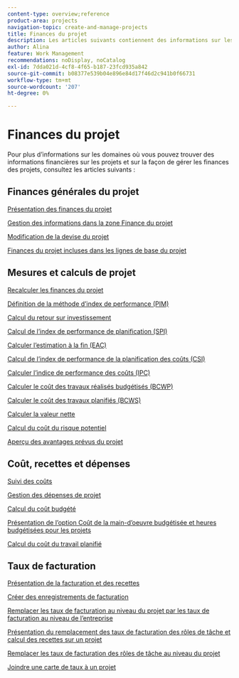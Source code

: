```yaml
---
content-type: overview;reference
product-area: projects
navigation-topic: create-and-manage-projects
title: Finances du projet
description: Les articles suivants contiennent des informations sur les domaines où vous pouvez trouver des informations financières sur le projet et sur la façon de gérer les finances du projet.
author: Alina
feature: Work Management
recommendations: noDisplay, noCatalog
exl-id: 7dda021d-4cf8-4f65-b187-23fcd935a842
source-git-commit: b08377e539b04e896e84d17f46d2c941b0f66731
workflow-type: tm+mt
source-wordcount: '207'
ht-degree: 0%

---
```


# Finances du projet

Pour plus d’informations sur les domaines où vous pouvez trouver des informations financières sur les projets et sur la façon de gérer les finances des projets, consultez les articles suivants :

## Finances générales du projet

[Présentation des finances du projet](../../../manage-work/projects/project-finances/project-finances-overview-1.md)

[Gestion des informations dans la zone Finance du projet](../../../manage-work/projects/project-finances/manage-project-finance-area.md)

[Modification de la devise du projet](../../../manage-work/projects/project-finances/change-project-currency.md)

[Finances du projet incluses dans les lignes de base du projet](../../../manage-work/projects/project-finances/project-finances-included-in-project-baselines.md)

## Mesures et calculs de projet

[Recalculer les finances du projet](../../../manage-work/projects/project-finances/recalculate-project-finances.md)

[Définition de la méthode d’index de performance (PIM)](../../../manage-work/projects/project-finances/set-pim.md)

[Calcul du retour sur investissement](../../../manage-work/projects/project-finances/calculate-roi.md)

[Calcul de l’index de performance de planification (SPI)](../../../manage-work/projects/project-finances/calculate-spi.md)

[Calculer l’estimation à la fin (EAC)](../../../manage-work/projects/project-finances/calculate-eac.md)

[Calcul de l’index de performance de la planification des coûts (CSI)](../../../manage-work/projects/project-finances/calculate-csi.md)

[Calculer l’indice de performance des coûts (IPC)](../../../manage-work/projects/project-finances/calculate-cpi.md)

[Calculer le coût des travaux réalisés budgétisés (BCWP)](../../../manage-work/projects/project-finances/calculate-bcwp.md)

[Calculer le coût des travaux planifiés (BCWS)](../../../manage-work/projects/project-finances/calculate-bcws.md)

[Calculer la valeur nette](../../../manage-work/projects/project-finances/calculate-net-value.md)

[Calcul du coût du risque potentiel](../../../manage-work/projects/project-finances/potential-risk-cost.md)

[Aperçu des avantages prévus du projet](../../../manage-work/projects/project-finances/project-planned-benefit.md)

## Coût, recettes et dépenses

[Suivi des coûts](../../../manage-work/projects/project-finances/track-costs.md)

[Gestion des dépenses de projet](../../../manage-work/projects/project-finances/manage-project-expenses.md)

[Calcul du coût budgété](../../../manage-work/projects/project-finances/budgeted-cost.md)

[Présentation de l’option Coût de la main-d’oeuvre budgétisée et heures budgétisées pour les projets](../../../manage-work/projects/project-finances/budgeted-labor-cost.md)

[Calcul du coût du travail planifié](../../../manage-work/projects/project-finances/planned-labor-cost.md)

<!--
<p data-mc-conditions="QuicksilverOrClassic.Quicksilver,QuicksilverOrClassic.Draft mode"><a href="../../../manage-work/projects/project-finances/export-billing-record-details.md" class="MCXref xref" xrefformat="{para}">Export billing record details as a PDF file</a> </p>
-->

<!--
<p data-mc-conditions="QuicksilverOrClassic.Draft mode"><a href="../../../manage-work/projects/project-finances/how-workfront-calculates-finances.md" class="MCXref xref" xrefformat="{para}">How Adobe Workfront calculates finances </a> </p>
-->

## Taux de facturation

[Présentation de la facturation et des recettes](../../../manage-work/projects/project-finances/billing-and-revenue-overview.md)

[Créer des enregistrements de facturation](../../../manage-work/projects/project-finances/create-billing-records.md)

[Remplacer les taux de facturation au niveau du projet par les taux de facturation au niveau de l’entreprise](../../../manage-work/projects/project-finances/override-project-level-with-company-level-billing-rates.md)

[Présentation du remplacement des taux de facturation des rôles de tâche et calcul des recettes sur un projet](../../../manage-work/projects/project-finances/override-role-billing-rates-and-calculate-project-revenue.md)

[Remplacer les taux de facturation des rôles de tâche au niveau du projet](../../../manage-work/projects/project-finances/override-job-role-billing-rates-at-the-project-level.md)

[Joindre une carte de taux à un projet](/help/quicksilver/manage-work/projects/project-finances/attach-rate-card-to-project.md)
